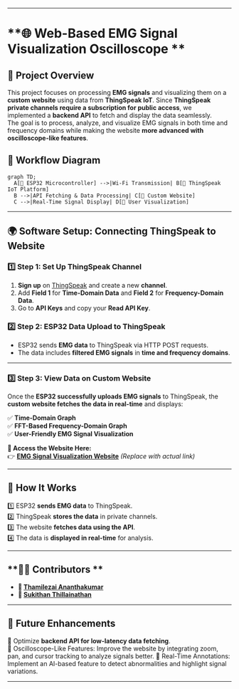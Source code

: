 
---

# **🌐 Web-Based EMG Signal Visualization Oscilloscope **  

## **📌 Project Overview**  
This project focuses on processing **EMG signals** and visualizing them on a **custom website** using data from **ThingSpeak IoT**. Since **ThingSpeak private channels require a subscription for public access**, we implemented a **backend API** to fetch and display the data seamlessly.  
The goal is to process, analyze, and visualize EMG signals in both time and frequency domains while making the website **more advanced with oscilloscope-like features**.
## **📜 Workflow Diagram**  

```mermaid
graph TD;
  A[🔹 ESP32 Microcontroller] -->|Wi-Fi Transmission| B[🔹 ThingSpeak IoT Platform]
  B -->|API Fetching & Data Processing| C[🔹 Custom Website]
  C -->|Real-Time Signal Display| D[🔹 User Visualization]
```

---

## **🌍 Software Setup: Connecting ThingSpeak to Website**  

### **1️⃣ Step 1: Set Up ThingSpeak Channel**  
1. **Sign up** on [ThingSpeak](https://thingspeak.com/) and create a new **channel**.  
2. Add **Field 1** for **Time-Domain Data** and **Field 2** for **Frequency-Domain Data**.  
3. Go to **API Keys** and copy your **Read API Key**.  

### **2️⃣ Step 2: ESP32 Data Upload to ThingSpeak**  
- ESP32 sends **EMG data** to ThingSpeak via HTTP POST requests.  
- The data includes **filtered EMG signals** in **time and frequency domains**.  

---

### **3️⃣ Step 3: View Data on Custom Website**  
Once the **ESP32 successfully uploads EMG signals** to ThingSpeak, the **custom website fetches the data in real-time** and displays:  

✅ **Time-Domain Graph**  
✅ **FFT-Based Frequency-Domain Graph**  
✅ **User-Friendly EMG Signal Visualization**  

**🔗 Access the Website Here:**  
👉 [**EMG Signal Visualization Website**](#) _(Replace with actual link)_  

---

## **📢 How It Works**
1️⃣ ESP32 **sends EMG data** to ThingSpeak.  
2️⃣ ThingSpeak **stores the data** in private channels.  
3️⃣ The website **fetches data using the API**.  
4️⃣ The data is **displayed in real-time** for analysis.  

---

## **👨‍💻 Contributors **  
- **🔹 [Thamilezai Ananthakumar](https://github.com/ThamilezaiAnanthakumar)**  
- **🔹 [Sukithan Thillainathan](https://github.com/Sukithan)**  
 

---

## **🚀 Future Enhancements**   
🔹 Optimize **backend API for low-latency data fetching**.  
🔹 Oscilloscope-Like Features: Improve the website by integrating zoom, pan, and cursor tracking to analyze signals better.
🔹 Real-Time Annotations: Implement an AI-based feature to detect abnormalities and highlight signal variations.


---

  
 
